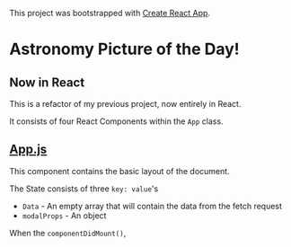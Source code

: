 This project was bootstrapped with [Create React App](https://github.com/facebook/create-react-app).
# Astronomy Picture of the Day!
## Now in React

This is a refactor of my previous project, now entirely in React.

It consists of four React Components within the `App` class.

## [App.js](https://github.com/AbsurdlyEloquent/apod-react/blob/master/src/App.js)
This component contains the basic layout of the document.

The State consists of three `key: value`'s

  - `Data` - An empty array that will contain the data from the fetch request
  - `modalProps` - An object 

When the `componentDidMount()`,
